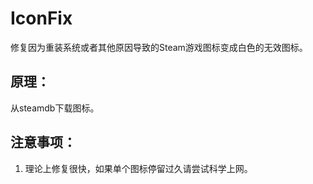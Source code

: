 # IconFix  
修复因为重装系统或者其他原因导致的Steam游戏图标变成白色的无效图标。  
## 原理：  
从steamdb下载图标。  
## 注意事项：  
1. 理论上修复很快，如果单个图标停留过久请尝试科学上网。
